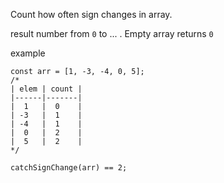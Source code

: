 Count how often sign changes in array.

result
number from `0` to ... . Empty array returns `0`

example

```
const arr = [1, -3, -4, 0, 5];
/*
| elem | count |
|------|-------|
|  1   |  0    |
| -3   |  1    |
| -4   |  1    |
|  0   |  2    |
|  5   |  2    |
*/

catchSignChange(arr) == 2;
```

